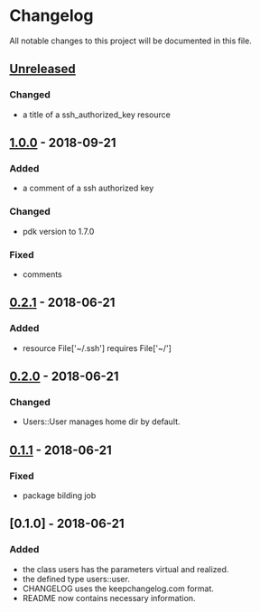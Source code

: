 # Changelog

All notable changes to this project will be documented in this file.

## [Unreleased]

### Changed

- a title of a ssh_authorized_key resource

## [1.0.0] - 2018-09-21

### Added

- a comment of a ssh authorized key

### Changed

- pdk version to 1.7.0

### Fixed

- comments

## [0.2.1] - 2018-06-21

### Added

- resource File['~/.ssh'] requires File['~/']

## [0.2.0] - 2018-06-21

### Changed

- Users::User manages home dir by default.

## [0.1.1] - 2018-06-21

### Fixed

- package bilding job

## [0.1.0] - 2018-06-21

### Added

- the class users has the parameters virtual and realized.
- the defined type users::user.
- CHANGELOG uses the keepchangelog.com format.
- README now contains necessary information.

[Unreleased]: https://gitlab.spbtv.com/Trezin/spbtv_modules/users/compare/v1.0.0...master
[1.0.0]: https://gitlab.spbtv.com/Trezin/spbtv_modules/users/compare/v0.2.1...v1.0.0
[0.2.1]: https://gitlab.spbtv.com/Trezin/spbtv_modules/users/compare/v0.2.0...v0.2.1
[0.2.0]: https://gitlab.spbtv.com/Trezin/spbtv_modules/users/compare/v0.1.1...v0.2.0
[0.1.1]: https://gitlab.spbtv.com/Trezin/spbtv_modules/users/compare/v0.1.0...v0.1.1
